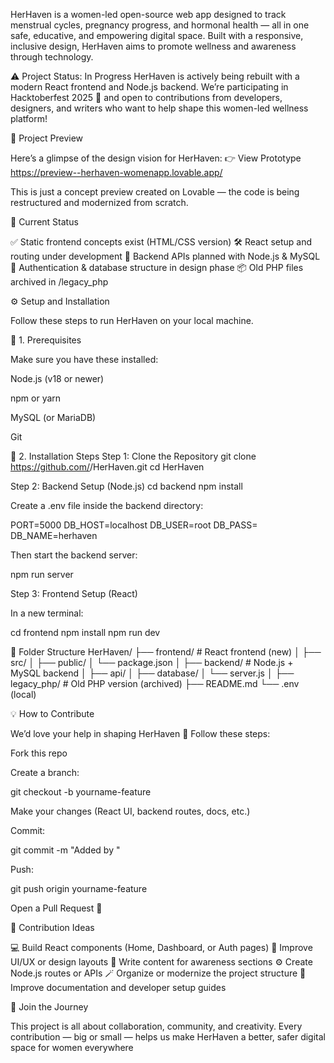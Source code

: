 HerHaven is a women-led open-source web app designed to track menstrual cycles, pregnancy progress, and hormonal health — all in one safe, educative, and empowering digital space.
Built with a responsive, inclusive design, HerHaven aims to promote wellness and awareness through technology.

⚠️ Project Status: In Progress
HerHaven is actively being rebuilt with a modern React frontend and Node.js backend.
We’re participating in Hacktoberfest 2025 🌸 and open to contributions from developers, designers, and writers who want to help shape this women-led wellness platform!

🌼 Project Preview

Here’s a glimpse of the design vision for HerHaven:
👉 View Prototype https://preview--herhaven-womenapp.lovable.app/

This is just a concept preview created on Lovable — the code is being restructured and modernized from scratch.

🚧 Current Status

✅ Static frontend concepts exist (HTML/CSS version)
🛠️ React setup and routing under development
🧠 Backend APIs planned with Node.js & MySQL
🔐 Authentication & database structure in design phase
📦 Old PHP files archived in /legacy_php

⚙️ Setup and Installation

Follow these steps to run HerHaven on your local machine.

🧩 1. Prerequisites

Make sure you have these installed:

Node.js (v18 or newer)

npm or yarn

MySQL (or MariaDB)

Git

🚀 2. Installation Steps
Step 1: Clone the Repository
git clone https://github.com/<your-username>/HerHaven.git
cd HerHaven

Step 2: Backend Setup (Node.js)
cd backend
npm install


Create a .env file inside the backend directory:

PORT=5000
DB_HOST=localhost
DB_USER=root
DB_PASS=
DB_NAME=herhaven


Then start the backend server:

npm run server

Step 3: Frontend Setup (React)

In a new terminal:

cd frontend
npm install
npm run dev

🧱 Folder Structure
HerHaven/
├── frontend/           # React frontend (new)
│   ├── src/
│   ├── public/
│   └── package.json
│
├── backend/            # Node.js + MySQL backend
│   ├── api/
│   ├── database/
│   └── server.js
│
├── legacy_php/         # Old PHP version (archived)
├── README.md
└── .env (local)

💡 How to Contribute

We’d love your help in shaping HerHaven 💜
Follow these steps:

Fork this repo

Create a branch:

git checkout -b yourname-feature


Make your changes (React UI, backend routes, docs, etc.)

Commit:

git commit -m "Added <feature> by <yourname>"


Push:

git push origin yourname-feature


Open a Pull Request 🚀

🎯 Contribution Ideas

💻 Build React components (Home, Dashboard, or Auth pages)
🎨 Improve UI/UX or design layouts
🧠 Write content for awareness sections
⚙️ Create Node.js routes or APIs
🪄 Organize or modernize the project structure
📝 Improve documentation and developer setup guides

💬 Join the Journey

This project is all about collaboration, community, and creativity.
Every contribution — big or small — helps us make HerHaven a better, safer digital space for women everywhere
 
